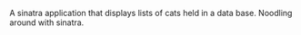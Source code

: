A sinatra application that displays lists of cats held in a data base.
Noodling around with sinatra.
